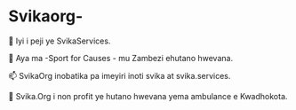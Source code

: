 # Svikaorg-

🔭 Iyi i peji ye SvikaServices.

🔭 Aya ma -Sport for Causes - mu Zambezi ehutano hwevana.

📫 SvikaOrg inobatika pa imeyiri inoti svika at svika.services.

🌱 Svika.Org i non profit ye hutano hwevana yema ambulance e Kwadhokota.
